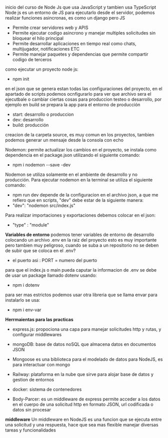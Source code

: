inicio del curso de Node Js que usa JavaScript y tambien usa TypeScript
Node js es un entorno de JS para ejecutarlo desde el servidor, podemos realizar funciones
asincronas, es como un django pero JS

- Permite crear servidores web y APIS
- Permite ejecutar codigo asincrono y manejar multiples solicitudes sin bloquear el hilo principal
- Permite desarrollar aplicaciones en tiempo real como chats, multijugador, notificaciones ETC
- Permite manejar paquetes y dependencias que permite compartir codigo de terceros

como ejecutar un proyecto node js:
- npm init

en el json que se genera estan todas las configuraciones del proyecto, en el apartado de scripts
podemos ocnfigurarlo para ver que archivo sera el ejecutbale o cambiar ciertas cosas para produccion
testeo o desarrollo, por ejemplo en build se prepara la app para el entorno de producción

- start: desarrollo o produccion
- dev: desarrollo
- build: producción

creacion de la carpeta source, es muy comun en los proyectos, tambien podemos generar un mensaje desde la consola con echo

Nodemon: permite actualizar los cambios en el proyecto, se instala como dependencia en el package.json utilizando
el siguiente comando:

- npm i nodemon --save -dev

Nodemon se utiliza solamente en el ambiente de desarrollo y no producción. Para ejecutar nodemon en la terminal
se utiliza el siguiente comando:

- npm run dev 
depende de la configuracion en el archivo json, a que me refiero que en scripts, "dev" debe estar de la siguiente
manera:
- "dev": "nodemon src/index.js"

Para realizar importaciones y exportaciones debemos colocar en el json:
- "type" : "module"

**Variables de entorno**
podemos tener variables de entorno de desarrollo colocando un archivo .env en la raiz del proyecto
esto es muy importante pero tambien muy peligroso, cuando se suba a un repositorio no se deben de subir
que se coloca en el .env?

- el puerto asi : PORT = numero del puerto

para que el index.js o main pueda caputar la informacion de .env se debe de usar un package llamado dotenv usando:
- npm i dotenv

para ser mas estrictos podemos usar otra libreria que se llama envar para instalarlo se usa:
- npm i env-var

**Herrmaientas para las practicas**

- express.js: propociona una capa para manejar solicitudes http y rutas, y configurar middlewares

- mongoDB: base de datos noSQL que almacena datos en documentos JSON

- Mongoose es una biblioteca para el modelado de datos para NodeJS, es para interactuar con mongo

- Railway: plataforma en la nube que sirve para alojar base de datos y gestion de entornos

- docker: sistema de contenedores

- Body-Parcer: es un middleware de express permite acceder a los datos en el cuerpo de una solicitud http en formato JSON,
  url codificada o datos sin procesar
  
**middleware**
Un middleware en NodeJS es una funcion que se ejecuta entre una solicitud y una respuesta, hace que sea mas flexible manejar diversas
tareas y funcionalidades





